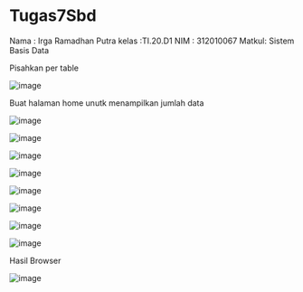 # Tugas7Sbd
Nama  : Irga Ramadhan Putra
kelas :TI.20.D1
NIM   : 312010067
Matkul: Sistem Basis Data

Pisahkan per table

![image](https://user-images.githubusercontent.com/101645216/172812219-d19d1732-8479-4ba6-8a6f-9965cd3e37ba.png)


Buat halaman home unutk menampilkan jumlah data

![image](https://user-images.githubusercontent.com/101645216/172812508-2139ab70-bb78-499f-bca8-e872909fcf54.png)


![image](https://user-images.githubusercontent.com/101645216/172813114-8da12bef-84ab-4eb4-aab0-26bb8a4fa366.png)


![image](https://user-images.githubusercontent.com/101645216/172813356-b8a7f1d4-6864-4831-8709-654418a575a4.png)


![image](https://user-images.githubusercontent.com/101645216/172813463-4c490e3c-3a04-42d5-86e1-bb6e08239a14.png)


![image](https://user-images.githubusercontent.com/101645216/172813562-811b5843-0529-419f-a680-01513d6f0c55.png)


![image](https://user-images.githubusercontent.com/101645216/172813696-97920371-6ad5-4497-979c-ad0da392031f.png)


![image](https://user-images.githubusercontent.com/101645216/172813787-506128e5-57a0-4441-828b-d6198b94a9e7.png)


![image](https://user-images.githubusercontent.com/101645216/172813934-d7dc793f-c81a-4c4e-9e59-d155467f9cdd.png)


Hasil Browser 


![image](https://user-images.githubusercontent.com/101645216/172814613-b15b12d7-bf14-4bbe-bcf7-5da709b23065.png)

